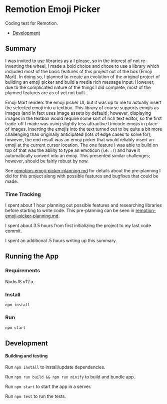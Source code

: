 Remotion Emoji Picker
====

Coding test for Remotion.

- [Development](#development)

## Summary

I was invited to use libraries as a I please, so in the interest of not re-inventing the wheel, I made a bold choice and chose to use a library which included most of the basic features of this project out of the box (Emoji Mart). In doing so, I planned to create an evolution of the original project of building an emoji picker and build a media rich message input. However, due to the complicated nature of the things I did complete, most of the planned features are as of yet not built.

Emoji Mart renders the emoji picker UI, but it was up to me to actually insert the selected emoji  into a textbox. This library of course supports emojis as images (and in fact uses image assets by default); however, displaying images in the textbox would require some sort of rich text editor, so the first trade-off I made was using slightly less attractive Unicode emojis in place of images. Inserting the emojis into the text turned out to be quite a bit more challenging than originally anticipated (lots of edge cases to solve for); however, the end result was an emoji picker that would reliably insert an emoji at the current cursor location. The one feature I was able to build on top of that was the ability to type an emoticon (i.e. `:)`) and have it automatically convert into an emoji. This presented similar challenges; however, should be fairly robust by now.

See [remotion-emoji-picker-planning.md](remotion-emoji-picker-planning.md) for details about the pre-planning I did for this project along with possible features and bugfixes that could be made.

### Time Tracking

I spent about 1 hour planning out possible features and researching libraries before starting to write code. This pre-planning can be seen in [remotion-emoji-picker-planning.md](remotion-emoji-picker-planning.md).

I spent about 3.5 hours from first initializing the project to my last code commit.

I spent an additional .5 hours writing up this summary.

## Running the App

### Requirements

NodeJS v12.x

### Install

`npm install`

### Run

`npm start`

## <a name="development"></a>Development

#### Building and testing

Run `npm install` to install/update dependencies.

Run `npm run build && npm run minify` to build and bundle app.

Run `npm start` to start the app in a server.

Run `npm test` to run the tests.
